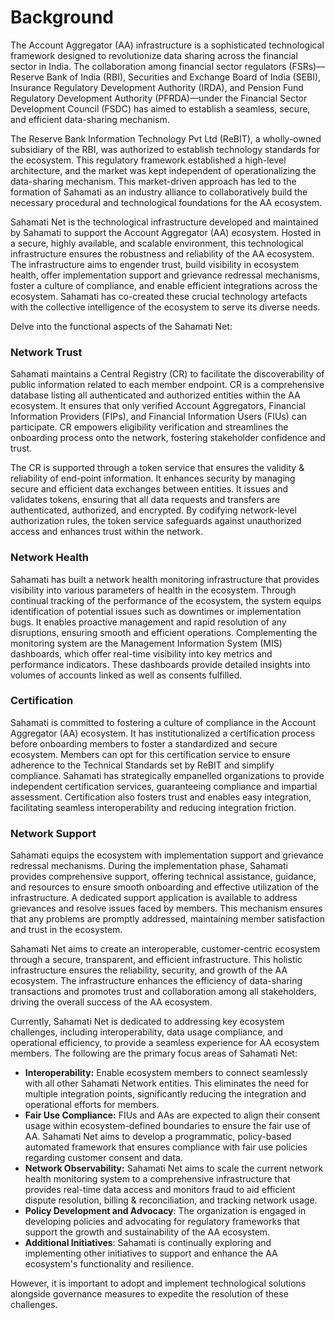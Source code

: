 # Background

The Account Aggregator (AA) infrastructure is a sophisticated technological framework designed to revolutionize data sharing across the financial sector in India. The collaboration among financial sector regulators (FSRs)—Reserve Bank of India (RBI), Securities and Exchange Board of India (SEBI), Insurance Regulatory Development Authority (IRDA), and Pension Fund Regulatory Development Authority (PFRDA)—under the Financial Sector Development Council (FSDC) has aimed to establish a seamless, secure, and efficient data-sharing mechanism.

The Reserve Bank Information Technology Pvt Ltd (ReBIT), a wholly-owned subsidiary of the RBI, was authorized to establish technology standards for the ecosystem. This regulatory framework established a high-level architecture, and the market was kept independent of operationalizing the data-sharing mechanism. This market-driven approach has led to the formation of Sahamati as an industry alliance to collaboratively build the necessary procedural and technological foundations for the AA ecosystem.

Sahamati Net is the technological infrastructure developed and maintained by Sahamati to support the Account Aggregator (AA) ecosystem. Hosted in a secure, highly available, and scalable environment, this technological infrastructure ensures the robustness and reliability of the AA ecosystem. The infrastructure aims to engender trust, build visibility in ecosystem health, offer implementation support and grievance redressal mechanisms, foster a culture of compliance, and enable efficient integrations across the ecosystem. Sahamati has co-created these crucial technology artefacts with the collective intelligence of the ecosystem to serve its diverse needs.

Delve into the functional aspects of the Sahamati Net:

### Network Trust <a href="#network-trust" id="network-trust"></a>

Sahamati maintains a Central Registry (CR) to facilitate the discoverability of public information related to each member endpoint. CR is a comprehensive database listing all authenticated and authorized entities within the AA ecosystem. It ensures that only verified Account Aggregators, Financial Information Providers (FIPs), and Financial Information Users (FIUs) can participate. CR empowers eligibility verification and streamlines the onboarding process onto the network, fostering stakeholder confidence and trust.

The CR is supported through a token service that ensures the validity & reliability of end-point information. It enhances security by managing secure and efficient data exchanges between entities. It issues and validates tokens, ensuring that all data requests and transfers are authenticated, authorized, and encrypted. By codifying network-level authorization rules, the token service safeguards against unauthorized access and enhances trust within the network.

### Network Health

Sahamati has built a network health monitoring infrastructure that provides visibility into various parameters of health in the ecosystem. Through continual tracking of the performance of the ecosystem, the system equips identification of potential issues such as downtimes or implementation bugs. It enables proactive management and rapid resolution of any disruptions, ensuring smooth and efficient operations. Complementing the monitoring system are the Management Information System (MIS) dashboards, which offer real-time visibility into key metrics and performance indicators. These dashboards provide detailed insights into volumes of accounts linked as well as consents fulfilled.

### Certification

Sahamati is committed to fostering a culture of compliance in the Account Aggregator (AA) ecosystem. It has institutionalized a certification process before onboarding members to foster a standardized and secure ecosystem. Members can opt for this certification service to ensure adherence to the Technical Standards set by ReBIT and simplify compliance. Sahamati has strategically empanelled organizations to provide independent certification services, guaranteeing compliance and impartial assessment. Certification also fosters trust and enables easy integration, facilitating seamless interoperability and reducing integration friction.

### Network Support

Sahamati equips the ecosystem with implementation support and grievance redressal mechanisms. During the implementation phase, Sahamati provides comprehensive support, offering technical assistance, guidance, and resources to ensure smooth onboarding and effective utilization of the infrastructure. A dedicated support application is available to address grievances and resolve issues faced by members. This mechanism ensures that any problems are promptly addressed, maintaining member satisfaction and trust in the ecosystem.

Sahamati Net aims to create an interoperable, customer-centric ecosystem through a secure, transparent, and efficient infrastructure. This holistic infrastructure ensures the reliability, security, and growth of the AA ecosystem. The infrastructure enhances the efficiency of data-sharing transactions and promotes trust and collaboration among all stakeholders, driving the overall success of the AA ecosystem.

Currently, Sahamati Net is dedicated to addressing key ecosystem challenges, including interoperability, data usage compliance, and operational efficiency, to provide a seamless experience for AA ecosystem members. The following are the primary focus areas of Sahamati Net:

* **Interoperability:** Enable ecosystem members to connect seamlessly with all other Sahamati Network entities. This eliminates the need for multiple integration points, significantly reducing the integration and operational efforts for members.
* **Fair Use Compliance:** FIUs and AAs are expected to align their consent usage within ecosystem-defined boundaries to ensure the fair use of AA. Sahamati Net aims to develop a programmatic, policy-based automated framework that ensures compliance with fair use policies regarding customer consent and data.
* **Network Observability:** Sahamati Net aims to scale the current network health monitoring system to a comprehensive infrastructure that provides real-time data access and monitors fraud to aid efficient dispute resolution, billing & reconciliation, and tracking network usage.
* **Policy Development and Advocacy**: The organization is engaged in developing policies and advocating for regulatory frameworks that support the growth and sustainability of the AA ecosystem.
* **Additional Initiatives**: Sahamati is continually exploring and implementing other initiatives to support and enhance the AA ecosystem's functionality and resilience.

However, it is important to adopt and implement technological solutions alongside governance measures to expedite the resolution of these challenges.
